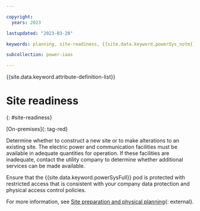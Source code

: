 ```yaml
---

copyright:
  years: 2023

lastupdated: "2023-03-28"

keywords: planning, site-readiness, {{site.data.keyword.powerSys_notm}} as a service, private cloud

subcollection: power-iaas

---
```


{{site.data.keyword.attribute-definition-list}}

# Site readiness
{: #site-readiness}

[On-premises]{: tag-red}

Determine whether to construct a new site or to make alterations to an existing site. The electric power and communication facilities must be available in adequate quantities for operation. If these facilities are inadequate, contact the utility company to determine whether additional services can be made available.

Ensure that the {{site.data.keyword.powerSysFull}} pod is protected with restricted access that is consistent with your company data protection and physical access control policies.

<!--Ensure that the {{site.data.keyword.powerSys_notm}} pod is installed in a restricted access location. Access to this location must be restricted to authorized personnel who are skilled and properly instructed.-->

For more information, see [Site preparation and physical planning](https://www.ibm.com/docs/en/power10?topic=system-site-preparation-physical-planning){: external}.
